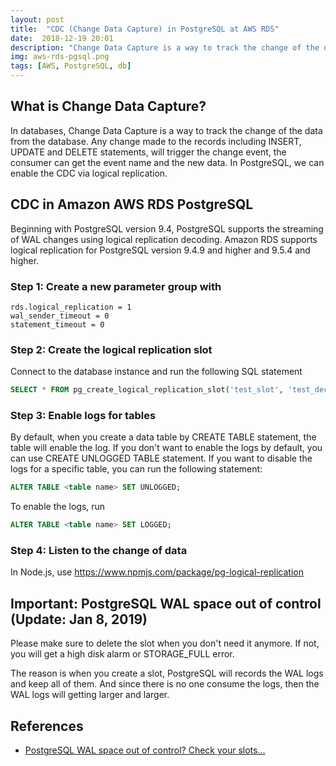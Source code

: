 ```yaml
---
layout: post
title:  "CDC (Change Data Capture) in PostgreSQL at AWS RDS"
date:  2018-12-19 20:01
description: "Change Data Capture is a way to track the change of the data from the database."
img: aws-rds-pgsql.png
tags: [AWS, PostgreSQL, db]
---
```


## What is Change Data Capture?
In databases, Change Data Capture is a way to track the change of the data from the database. Any change made to the records including INSERT, UPDATE and DELETE statements, will trigger the change event, the consumer can get the event name and the new data.
In PostgreSQL, we can enable the CDC via logical replication.

##  CDC in Amazon AWS RDS PostgreSQL
Beginning with PostgreSQL version 9.4, PostgreSQL supports the streaming of WAL changes using logical replication decoding. Amazon RDS supports logical replication for PostgreSQL version 9.4.9 and higher and 9.5.4 and higher.

### Step 1: Create a new parameter group with
```
rds.logical_replication = 1
wal_sender_timeout = 0
statement_timeout = 0
```

### Step 2: Create the logical replication slot
Connect to the database instance and run the following SQL statement
```sql
SELECT * FROM pg_create_logical_replication_slot('test_slot', 'test_decoding');
```

### Step 3: Enable logs for tables
By default, when you create a data table by CREATE TABLE statement, the table will enable the log.
If you don't want to enable the logs by default, you can use CREATE UNLOGGED TABLE statement.
If you want to disable the logs for a specific table, you can run the following statement:
```sql
ALTER TABLE <table name> SET UNLOGGED;
```
To enable the logs, run
```sql
ALTER TABLE <table name> SET LOGGED;
```

### Step 4: Listen to the change of data
In Node.js, use https://www.npmjs.com/package/pg-logical-replication


## Important: PostgreSQL WAL space out of control (Update: Jan 8, 2019)
Please make sure to delete the slot when you don't need it anymore. If not, you will get a high disk alarm or STORAGE_FULL error.

The reason is when you create a slot, PostgreSQL will records the WAL logs and keep all of them. And since there is no one consume the logs, then the WAL logs will getting larger and larger.

## References
  - [PostgreSQL WAL space out of control? Check your slots...](https://www.couyon.net/blog/postgresql-wal-space-out-of-control-check-your-slots)
